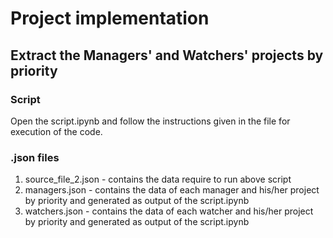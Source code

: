 # Project implementation

## Extract the Managers' and Watchers' projects by priority

### Script
Open the script.ipynb and follow the instructions given in the file for execution of the code.

### .json files
1. source_file_2.json - contains the data require to run above script
2. managers.json - contains the data of each manager and his/her project by priority and generated as output of the script.ipynb
2. watchers.json - contains the data of each watcher and his/her project by priority and generated as output of the script.ipynb

